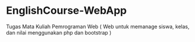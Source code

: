 # EnglishCourse-WebApp
Tugas Mata Kuliah Pemrograman Web ( Web untuk memanage siswa, kelas, dan nilai menggunakan php dan bootstrap )
